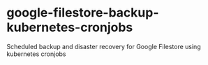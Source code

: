 # google-filestore-backup-kubernetes-cronjobs
Scheduled backup and disaster recovery for Google Filestore using kubernetes cronjobs
